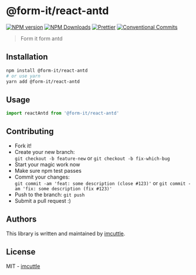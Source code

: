 # @form-it/react-antd

[![NPM version](https://img.shields.io/npm/v/@form-it/react-antd.svg?style=flat-square)](https://www.npmjs.com/package/@form-it/react-antd)
[![NPM Downloads](https://img.shields.io/npm/dm/@form-it/react-antd.svg?style=flat-square&maxAge=43200)](https://www.npmjs.com/package/@form-it/react-antd)
[![Prettier](https://img.shields.io/badge/code_style-prettier-ff69b4.svg?style=flat-square)](https://prettier.io/)
[![Conventional Commits](https://img.shields.io/badge/Conventional%20Commits-1.0.0-yellow.svg?style=flat-square)](https://conventionalcommits.org)

> Form it form antd

## Installation

```bash
npm install @form-it/react-antd
# or use yarn
yarn add @form-it/react-antd
```

## Usage

```javascript
import reactAntd from '@form-it/react-antd'
```

## Contributing

- Fork it!
- Create your new branch:  
  `git checkout -b feature-new` or `git checkout -b fix-which-bug`
- Start your magic work now
- Make sure npm test passes
- Commit your changes:  
  `git commit -am 'feat: some description (close #123)'` or `git commit -am 'fix: some description (fix #123)'`
- Push to the branch: `git push`
- Submit a pull request :)

## Authors

This library is written and maintained by [imcuttle](mailto:moyuyc95@gmail.com).

## License

MIT - [imcuttle](mailto:moyuyc95@gmail.com)
